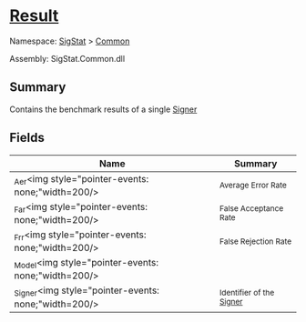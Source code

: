 # [Result](./Result.md)

Namespace: [SigStat]() > [Common](./README.md)

Assembly: SigStat.Common.dll

## Summary
Contains the benchmark results of a single [Signer](https://github.com/hargitomi97/sigstat/blob/master/docs/md/SigStat/Common/Signer.md)

## Fields

| Name | Summary | 
| --- | --- | 
| <sub>Aer</sub><img style="pointer-events: none;"width=200/></div>| <sub>Average Error Rate</sub>| <br>
| <sub>Far</sub><img style="pointer-events: none;"width=200/></div>| <sub>False Acceptance Rate</sub>| <br>
| <sub>Frr</sub><img style="pointer-events: none;"width=200/></div>| <sub>False Rejection Rate</sub>| <br>
| <sub>Model</sub><img style="pointer-events: none;"width=200/></div>| <sub></sub>| <br>
| <sub>Signer</sub><img style="pointer-events: none;"width=200/></div>| <sub>Identifier of the [Signer](https://github.com/hargitomi97/sigstat/blob/master/docs/md/SigStat/Common/Result.md)</sub>| <br>


